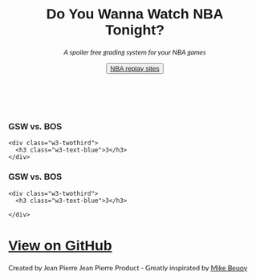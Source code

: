 <!DOCTYPE html>
<html lang="en">
<head>
<title>W3.CSS Template</title>
<meta charset="UTF-8">
<meta name="viewport" content="width=device-width, initial-scale=1">
<link rel="stylesheet" href="https://www.w3schools.com/w3css/4/w3.css">
<link rel="stylesheet" href="https://fonts.googleapis.com/css?family=Lato">
<link rel="stylesheet" href="https://fonts.googleapis.com/css?family=Montserrat">
<link rel="stylesheet" href="https://cdnjs.cloudflare.com/ajax/libs/font-awesome/4.7.0/css/font-awesome.min.css">
<style>
body,h1,h2,h4,h5,h6 {font-family: "Lato", sans-serif}
.w3-bar,h1,h3,button {font-family: "Montserrat", sans-serif}
.fa-anchor,.fa-coffee {font-size:200px}
</style>
</head>
<body>

<!-- Header -->
<header class="w3-container w3-red w3-center" style="padding:40px 16px">
  <h1 class="w3-margin w3-jumbo">Do You Wanna Watch NBA Tonight?</h1>
  <p class="w3-xlarge"><i>A spoiler free grading system for your NBA games</i></p>
  <button class="w3-button w3-blue w3-padding-large w3-large w3-margin-top"><a href="https://nbareplay.net/" target="_blank">NBA replay sites</a></button>
</header>

<!-- First Grid -->
<div class="w3-row-padding w3-padding-64 w3-container">
  <div class="w3-content">
    <div class="w3-third w3-center">
      <h3 class="w3-text-blue">GSW vs. BOS</h3>
    </div>

    <div class="w3-twothird">
      <h3 class="w3-text-blue">3</h3>
    </div>
  </div>
</div>

<!-- Second Grid -->
<div class="w3-row-padding w3-light-grey w3-padding-64 w3-container">
  <div class="w3-content">
    <div class="w3-third w3-center">
      <h3 class="w3-text-blue">GSW vs. BOS</h3>
    </div>

    <div class="w3-twothird">
      <h3 class="w3-text-blue">3</h3>

    </div>
  </div>
</div>

<div class="w3-container w3-blue w3-center w3-padding-64">
    <h1 class="w3-margin w3-xlarge"><a href="https://github.com/LouHeb/doUwatchNBAtonight" class="btn">View on GitHub</a></h1>
</div>

<!-- Footer -->
<footer class="w3-container w3-padding-64 w3-center w3-opacity">  

 <p>Created by Jean Pierre Jean Pierre Product - Greatly inspirated by <a href="http://stats.inpredictable.com/nba/preCap.php" class="btn">Mike Beuoy</a></p>
</footer>


</body>
</html>
